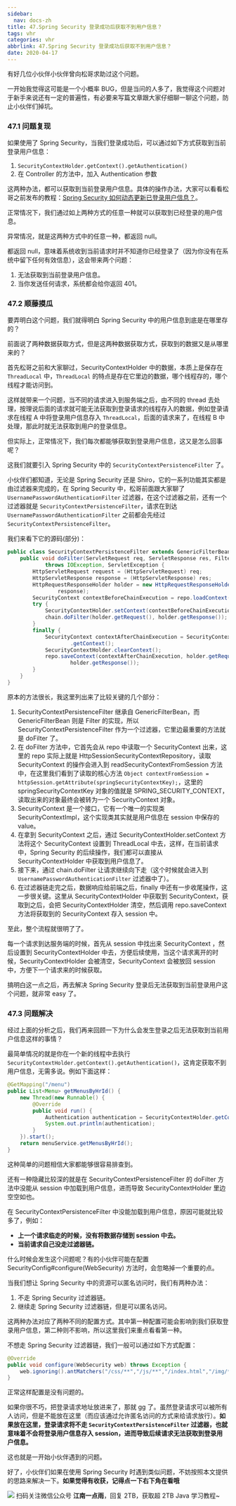 ```yaml
---
sidebar:
  nav: docs-zh
title: 47.Spring Security 登录成功后获取不到用户信息？
tags: vhr
categories: vhr
abbrlink: 47.Spring Security 登录成功后获取不到用户信息？
date: 2020-04-17
---
```



有好几位小伙伴小伙伴曾向松哥求助过这个问题。

一开始我觉得这可能是一个小概率 BUG，但是当问的人多了，我觉得这个问题对于新手来说还有一定的普遍性，有必要来写篇文章跟大家仔细聊一聊这个问题，防止小伙伴们掉坑。

### 47.1 问题复现

如果使用了 Spring Security，当我们登录成功后，可以通过如下方式获取到当前登录用户信息：

1. `SecurityContextHolder.getContext().getAuthentication()`
2. 在 Controller 的方法中，加入 Authentication 参数

这两种办法，都可以获取到当前登录用户信息。具体的操作办法，大家可以看看松哥之前发布的教程：[Spring Security 如何动态更新已登录用户信息？](https://mp.weixin.qq.com/s/jQZx4i4-vqjpBjpoJKJF4A)。

正常情况下，我们通过如上两种方式的任意一种就可以获取到已经登录的用户信息。

异常情况，就是这两种方式中的任意一种，都返回 null。

都返回 null，意味着系统收到当前请求时并不知道你已经登录了（因为你没有在系统中留下任何有效信息），这会带来两个问题：

1. 无法获取到当前登录用户信息。
2. 当你发送任何请求，系统都会给你返回 401。

### 47.2 顺藤摸瓜

要弄明白这个问题，我们就得明白 Spring Security 中的用户信息到底是在哪里存的？

前面说了两种数据获取方式，但是这两种数据获取方式，获取到的数据又是从哪里来的？

首先松哥之前和大家聊过，SecurityContextHolder 中的数据，本质上是保存在 `ThreadLocal` 中，`ThreadLocal` 的特点是存在它里边的数据，哪个线程存的，哪个线程才能访问到。

这样就带来一个问题，当不同的请求进入到服务端之后，由不同的 thread 去处理，按理说后面的请求就可能无法获取到登录请求的线程存入的数据，例如登录请求在线程 A 中将登录用户信息存入 `ThreadLocal`，后面的请求来了，在线程 B 中处理，那此时就无法获取到用户的登录信息。

但实际上，正常情况下，我们每次都能够获取到登录用户信息，这又是怎么回事呢？

这我们就要引入 Spring Security 中的 `SecurityContextPersistenceFilter` 了。

小伙伴们都知道，无论是 Spring Security 还是 Shiro，它的一系列功能其实都是由过滤器来完成的，在 Spring Security 中，松哥前面跟大家聊了 `UsernamePasswordAuthenticationFilter` 过滤器，在这个过滤器之前，还有一个过滤器就是 `SecurityContextPersistenceFilter`，请求在到达 `UsernamePasswordAuthenticationFilter` 之前都会先经过 `SecurityContextPersistenceFilter`。

我们来看下它的源码(部分)：

```java
public class SecurityContextPersistenceFilter extends GenericFilterBean {
	public void doFilter(ServletRequest req, ServletResponse res, FilterChain chain)
			throws IOException, ServletException {
		HttpServletRequest request = (HttpServletRequest) req;
		HttpServletResponse response = (HttpServletResponse) res;
		HttpRequestResponseHolder holder = new HttpRequestResponseHolder(request,
				response);
		SecurityContext contextBeforeChainExecution = repo.loadContext(holder);
		try {
			SecurityContextHolder.setContext(contextBeforeChainExecution);
			chain.doFilter(holder.getRequest(), holder.getResponse());
		}
		finally {
			SecurityContext contextAfterChainExecution = SecurityContextHolder
					.getContext();
			SecurityContextHolder.clearContext();
			repo.saveContext(contextAfterChainExecution, holder.getRequest(),
					holder.getResponse());
		}
	}
}
```

原本的方法很长，我这里列出来了比较关键的几个部分：

1. SecurityContextPersistenceFilter 继承自 GenericFilterBean，而 GenericFilterBean 则是 Filter 的实现，所以 SecurityContextPersistenceFilter 作为一个过滤器，它里边最重要的方法就是 doFilter 了。
2. 在 doFilter 方法中，它首先会从 repo 中读取一个 SecurityContext 出来，这里的 repo 实际上就是 HttpSessionSecurityContextRepository，读取 SecurityContext 的操作会进入到 readSecurityContextFromSession 方法中，在这里我们看到了读取的核心方法 `Object contextFromSession = httpSession.getAttribute(springSecurityContextKey);`，这里的 springSecurityContextKey 对象的值就是 SPRING_SECURITY_CONTEXT，读取出来的对象最终会被转为一个 SecurityContext 对象。
3. SecurityContext 是一个接口，它有一个唯一的实现类 SecurityContextImpl，这个实现类其实就是用户信息在 session 中保存的 value。
4. 在拿到 SecurityContext 之后，通过 SecurityContextHolder.setContext 方法将这个 SecurityContext 设置到 ThreadLocal 中去，这样，在当前请求中，Spring Security 的后续操作，我们都可以直接从 SecurityContextHolder 中获取到用户信息了。
5. 接下来，通过 chain.doFilter 让请求继续向下走（这个时候就会进入到 `UsernamePasswordAuthenticationFilter` 过滤器中了）。
6. 在过滤器链走完之后，数据响应给前端之后，finally 中还有一步收尾操作，这一步很关键。这里从 SecurityContextHolder 中获取到 SecurityContext，获取到之后，会把 SecurityContextHolder 清空，然后调用 repo.saveContext 方法将获取到的 SecurityContext 存入 session 中。

至此，整个流程就很明了了。

每一个请求到达服务端的时候，首先从 session 中找出来 SecurityContext ，然后设置到 SecurityContextHolder 中去，方便后续使用，当这个请求离开的时候，SecurityContextHolder 会被清空，SecurityContext 会被放回 session 中，方便下一个请求来的时候获取。

搞明白这一点之后，再去解决 Spring Security 登录后无法获取到当前登录用户这个问题，就非常 easy 了。

### 47.3 问题解决

经过上面的分析之后，我们再来回顾一下为什么会发生登录之后无法获取到当前用户信息这样的事情？

最简单情况的就是你在一个新的线程中去执行 `SecurityContextHolder.getContext().getAuthentication()`，这肯定获取不到用户信息，无需多说。例如下面这样：

```java
@GetMapping("/menu")
public List<Menu> getMenusByHrId() {
    new Thread(new Runnable() {
        @Override
        public void run() {
            Authentication authentication = SecurityContextHolder.getContext().getAuthentication();
            System.out.println(authentication);
        }
    }).start();
    return menuService.getMenusByHrId();
}
```

这种简单的问题相信大家都能够很容易排查到。

还有一种隐藏比较深的就是在 SecurityContextPersistenceFilter 的 doFilter 方法中没能从 session 中加载到用户信息，进而导致 SecurityContextHolder 里边空空如也。

在 SecurityContextPersistenceFilter 中没能加载到用户信息，原因可能就比较多了，例如：

- **上一个请求临走的时候，没有将数据存储到 session 中去。**
- **当前请求自己没走过滤器链。**

什么时候会发生这个问题呢？有的小伙伴可能在配置 SecurityConfig#configure(WebSecurity) 方法时，会忽略掉一个重要的点。

当我们想让 Spring Security 中的资源可以匿名访问时，我们有两种办法：

1. 不走 Spring Security 过滤器链。
2. 继续走 Spring Security 过滤器链，但是可以匿名访问。

这两种办法对应了两种不同的配置方式。其中第一种配置可能会影响到我们获取登录用户信息，第二种则不影响，所以这里我们来重点看看第一种。

不想走 Spring Security 过滤器链，我们一般可以通过如下方式配置：

```java
@Override
public void configure(WebSecurity web) throws Exception {
    web.ignoring().antMatchers("/css/**","/js/**","/index.html","/img/**","/fonts/**","/favicon.ico","/verifyCode");
}
```

正常这样配置是没有问题的。

如果你很不巧，把登录请求地址放进来了，那就 gg 了。虽然登录请求可以被所有人访问，但是不能放在这里（而应该通过允许匿名访问的方式来给请求放行）。**如果放在这里，登录请求将不走 `SecurityContextPersistenceFilter` 过滤器，也就意味着不会将登录用户信息存入 session，进而导致后续请求无法获取到登录用户信息。**

这也就是一开始小伙伴遇到的问题。

好了，小伙伴们如果在使用 Spring Security 时遇到类似问题，不妨按照本文提供的思路来解决一下。**如果觉得有收获，记得点一下右下角在看哦**








![](http://img.itboyhub.com//2020/04/vhr/weixin.jpg)
扫码关注微信公众号 **江南一点雨**，回复 2TB，获取超 2TB Java 学习教程~

